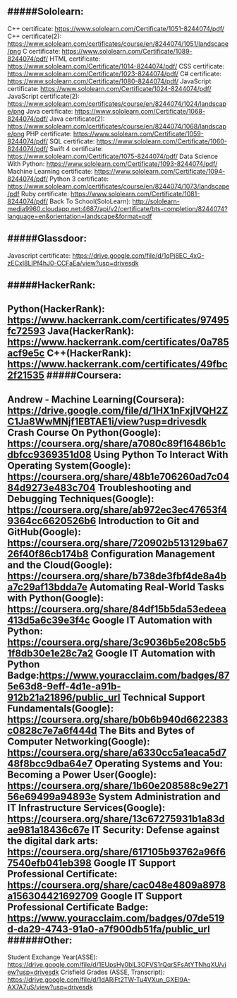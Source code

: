 #####Sololearn:
------------------------------------------------------------------------
C++ certificate: https://www.sololearn.com/Certificate/1051-8244074/pdf/
C++ certificate(2): https://www.sololearn.com/certificates/course/en/8244074/1051/landscape/png
C certificate: https://www.sololearn.com/Certificate/1089-8244074/pdf/
HTML certificate: https://www.sololearn.com/Certificate/1014-8244074/pdf/
CSS certificate: https://www.sololearn.com/Certificate/1023-8244074/pdf/
C# certificate: https://www.sololearn.com/Certificate/1080-8244074/pdf/
JavaScript certificate: https://www.sololearn.com/Certificate/1024-8244074/pdf/
JavaScript certificate(2): https://www.sololearn.com/certificates/course/en/8244074/1024/landscape/png
Java certificate: https://www.sololearn.com/Certificate/1068-8244074/pdf/
Java certificate(2): https://www.sololearn.com/certificates/course/en/8244074/1068/landscape/png
PHP certificate: https://www.sololearn.com/Certificate/1059-8244074/pdf/
SQL certificate: https://www.sololearn.com/Certificate/1060-8244074/pdf/
Swift 4 certificate: https://www.sololearn.com/Certificate/1075-8244074/pdf/
Data Science With Python: https://www.sololearn.com/Certificate/1093-8244074/pdf/
Machine Learning certificate: https://www.sololearn.com/Certificate/1094-8244074/pdf/
Python 3 certificate: https://www.sololearn.com/certificates/course/en/8244074/1073/landscape/pdf
Ruby certificate: https://www.sololearn.com/Certificate/1081-8244074/pdf/
Back To School(SoloLearn): http://sololearn-media9960.cloudapp.net:4687/api/v2/certificate/bts-completion/8244074?language=en&orientation=landscape&format=pdf

#####Glassdoor:
------------------------------------------------------------------------ 
Javascript certificate: https://drive.google.com/file/d/1qPj8EC_4xG-zECxI8LIPf4hJ0-CCFaEa/view?usp=drivesdk

#####HackerRank:
------------------------------------------------------------------------
Python(HackerRank): https://www.hackerrank.com/certificates/97495fc72593
Java(HackerRank): https://www.hackerrank.com/certificates/0a785acf9e5c
C++(HackerRank): https://www.hackerrank.com/certificates/49fbc2f21535
#####Coursera:
------------------------------------------------------------------------
Andrew - Machine Learning(Coursera): https://drive.google.com/file/d/1HX1nFxjIVQH2ZC1Ja8WwMNjf1EBTAE1i/view?usp=drivesdk
Crash Course On Python(Google): https://coursera.org/share/a7080c89f16486b1cdbfcc9369351d08
Using Python To Interact With Operating System(Google): https://coursera.org/share/48b1e706260ad7c0484d9273e483c704
Troubleshooting and Debugging Techniques(Google): https://coursera.org/share/ab972ec3ec47653f49364cc6620526b6
Introduction to Git and GitHub(Google): https://coursera.org/share/720902b513129ba6726f40f86cb174b8
Configuration Management and the Cloud(Google): https://coursera.org/share/b738de3fbf4de8a4ba7c29af13bdda7e
Automating Real-World Tasks with Python(Google): https://coursera.org/share/84df15b5da53edeea413d5a6c39e3f4c
Google IT Automation with Python: https://coursera.org/share/3c9036b5e208c5b51f8db30e1e28c7a2
Google IT Automation with Python Badge:https://www.youracclaim.com/badges/875e63d8-9eff-4d1e-a91b-912b21a21896/public_url
Technical Support Fundamentals(Google): https://coursera.org/share/b0b6b940d6622383c0828c7e7a6f444d
The Bits and Bytes of Computer Networking(Google): https://coursera.org/share/a6330cc5a1eaca5d748f8bcc9dba64e7
Operating Systems and You: Becoming a Power User(Google): https://coursera.org/share/1b60e208588c9e27156e69499a94893e
System Administration and IT Infrastructure Services(Google): https://coursera.org/share/13c67275931b1a83dae981a18436c67e
IT Security: Defense against the digital dark arts: https://coursera.org/share/617105b93762a96f67540efb041eb398
Google IT Support Professional Certificate: https://coursera.org/share/cac048e4809a8978a156304421692709
Google IT Support Professional Certificate Badge: https://www.youracclaim.com/badges/07de519d-da29-4743-91a0-a7f900db51fa/public_url
######Other:
------------------------------------------------------------------------
Student Exchange Year(ASSE): https://drive.google.com/file/d/1EUpsHy0blL3OFVS1rQqrSFsAtYTNhqXU/view?usp=drivesdk
Crisfield Grades (ASSE, Transcript): https://drive.google.com/file/d/1dARiFt2TW-Tu4VXun_GXEl9A-AX7A7uS/view?usp=drivesdk
